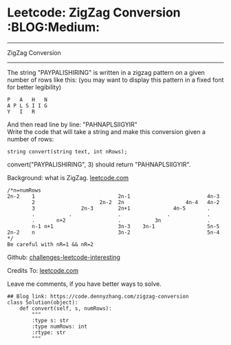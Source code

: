 # Leetcode: ZigZag Conversion     :BLOG:Medium:


---

ZigZag Conversion  

---

The string "PAYPALISHIRING" is written in a zigzag pattern on a given number of rows like this: (you may want to display this pattern in a fixed font for better legibility)  

    P   A   H   N
    A P L S I I G
    Y   I   R

And then read line by line: "PAHNAPLSIIGYIR"  
Write the code that will take a string and make this conversion given a number of rows:  

    string convert(string text, int nRows);

convert("PAYPALISHIRING", 3) should return "PAHNAPLSIIGYIR".  

Background: what is ZigZag. [leetcode.com](https://leetcode.com/problems/zigzag-conversion/description/)  

    /*n=numRows
    2n-2    1                           2n-1                         4n-3
            2                     2n-2  2n                    4n-4   4n-2
            3               2n-3        2n+1              4n-5       .
            .           .               .               .            .
            .       n+2                 .           3n               .
            n-1 n+1                     3n-3    3n-1                 5n-5
    2n-2    n                           3n-2                         5n-4
    */
    Be careful with nR=1 && nR=2

Github: [challenges-leetcode-interesting](https://github.com/DennyZhang/challenges-leetcode-interesting/tree/master/zigzag-conversion)  

Credits To: [leetcode.com](https://leetcode.com/problems/zigzag-conversion/description/)  

Leave me comments, if you have better ways to solve.  

    ## Blog link: https://code.dennyzhang.com/zigzag-conversion
    class Solution(object):
        def convert(self, s, numRows):
            """
            :type s: str
            :type numRows: int
            :rtype: str
            """